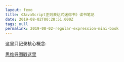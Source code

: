 ```yaml
---
layout: fexo
title: 《JavaScript正则表达式迷你书》读书笔记
date: 2019-08-02T00:28:51.000Z
tags: null
permalink: 2019-08-02-regular-expression-mini-book
---
```


这里只记录核心概念:

[思维导图戳这里](https://mubu.com/doc/3MEKFK-bUg)

